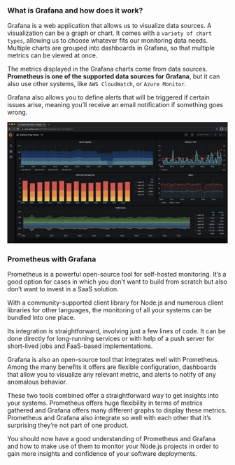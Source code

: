 ### What is Grafana and how does it work?

Grafana is a web application that allows us to visualize data sources. A visualization can be a graph or chart. It comes with a `variety of chart types`, allowing us to choose whatever fits our monitoring data needs. Multiple charts are grouped into dashboards in Grafana, so that multiple metrics can be viewed at once.

The metrics displayed in the Grafana charts come from data sources. **Prometheus is one of the supported data sources for Grafana**, but it can also use other systems, like `AWS CloudWatch`, or `Azure Monitor`.

Grafana also allows you to define alerts that will be triggered if certain issues arise, meaning you’ll receive an email notification if something goes wrong.

<img src="../images/grafana-monitoring.png" alt="grafana-monitoring" width="800px"/>

### Prometheus with Grafana

Prometheus is a powerful open-source tool for self-hosted monitoring. It’s a good option for cases in which you don’t want to build from scratch but also don’t want to invest in a SaaS solution.

With a community-supported client library for Node.js and numerous client libraries for other languages, the monitoring of all your systems can be bundled into one place.

Its integration is straightforward, involving just a few lines of code. It can be done directly for long-running services or with help of a push server for short-lived jobs and FaaS-based implementations.

Grafana is also an open-source tool that integrates well with Prometheus. Among the many benefits it offers are flexible configuration, dashboards that allow you to visualize any relevant metric, and alerts to notify of any anomalous behavior.

These two tools combined offer a straightforward way to get insights into your systems. Prometheus offers huge flexibility in terms of metrics gathered and Grafana offers many different graphs to display these metrics. Prometheus and Grafana also integrate so well with each other that it’s surprising they’re not part of one product.

You should now have a good understanding of Prometheus and Grafana and how to make use of them to monitor your Node.js projects in order to gain more insights and confidence of your software deployments.
